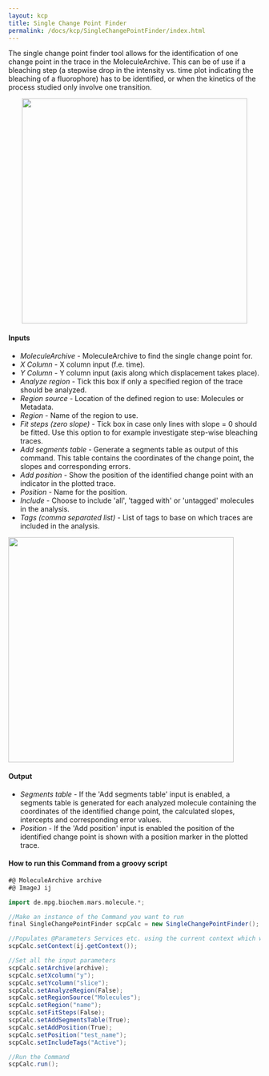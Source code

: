 ```yaml
---
layout: kcp
title: Single Change Point Finder
permalink: /docs/kcp/SingleChangePointFinder/index.html
---
```


The single change point finder tool allows for the identification of one change point in the trace in the MoleculeArchive. This can be of use if a bleaching step (a stepwise drop in the intensity vs. time plot indicating the bleaching of a fluorophore) has to be identified, or when the kinetics of the process studied only involve one transition.

<div style="text-align: center"><img src='{{site.baseurl}}/docs/kcp/img/img3.png' width="450"/></div>  


#### Inputs
* _MoleculeArchive_ - MoleculeArchive to find the single change point for.
* _X Column_ - X column input (f.e. time).
* _Y Column_ - Y column input (axis along which displacement takes place).
* _Analyze region_ - Tick this box if only a specified region of the trace should be analyzed.
* _Region source_ - Location of the defined region to use: Molecules or Metadata.
* _Region_ - Name of the region to use.
* _Fit steps (zero slope)_ - Tick box in case only lines with slope = 0 should be fitted. Use this option to for example investigate step-wise bleaching traces.
* _Add segments table_ - Generate a segments table as output of this command. This table contains the coordinates of the change point, the slopes and corresponding errors.
* _Add position_ - Show the position of the identified change point with an indicator in the plotted trace.
* _Position_ - Name for the position.
* _Include_ - Choose to include 'all', 'tagged with' or 'untagged' molecules in the analysis.
* _Tags (comma separated list)_ - List of tags to base on which traces are included in the analysis.

<img src='{{site.baseurl}}/docs/kcp/img/img6.png' width='450' />


#### Output
* _Segments table_ - If the 'Add segments table' input is enabled, a segments table is generated for each analyzed molecule containing the coordinates of the identified change point, the calculated slopes, intercepts and corresponding error values.
* _Position_ - If the 'Add position' input is enabled the position of the identified change point is shown with a position marker in the plotted trace.


#### How to run this Command from a groovy script
```groovy
#@ MoleculeArchive archive
#@ ImageJ ij

import de.mpg.biochem.mars.molecule.*;

//Make an instance of the Command you want to run
final SingleChangePointFinder scpCalc = new SingleChangePointFinder();

//Populates @Parameters Services etc. using the current context which we get from the ImageJ Input
scpCalc.setContext(ij.getContext());

//Set all the input parameters
scpCalc.setArchive(archive);
scpCalc.setXcolumn("y");
scpCalc.setYcolumn("slice");
scpCalc.setAnalyzeRegion(False);
scpCalc.setRegionSource("Molecules");
scpCalc.setRegion("name");
scpCalc.setFitSteps(False);
scpCalc.setAddSegmentsTable(True);
scpCalc.setAddPosition(True);
scpCalc.setPosition("test_name");
scpCalc.setIncludeTags("Active");

//Run the Command
scpCalc.run();

```
